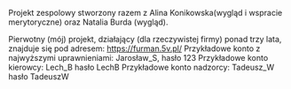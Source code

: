 Projekt zespolowy stworzony razem z Alina Konikowska(wygląd i wspracie merytoryczne) oraz Natalia Burda (wygląd).

Pierwotny (mój) projekt, działający (dla rzeczywistej firmy) ponad trzy lata, znajduje się pod adresem: https://furman.5v.pl/
Przykładowe konto z najwyższymi uprawnieniami: Jarosław_S, hasło 123
Przykładowe konto kierowcy: Lech_B hasło LechB
Przykładowe konto nadzorcy: Tadeusz_W hasło TadeuszW

